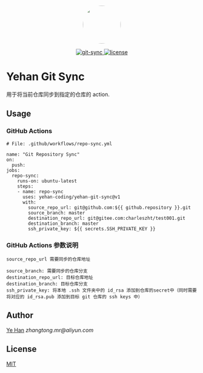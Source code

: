 <div align=center>
<img src="https://avatars.githubusercontent.com/u/40497166?s=100" width = "100" height = "100" style="border-radius: 50%;" div align=center />
</div>
<p align="center">
  <a href="https://github.com/yehan-coding/yehan-git-sync">
    <img src="https://img.shields.io/badge/git-sync-orange" alt="git-sync">
  </a>
  <a href="https://github.com/yehan-coding/yehan-git-sync/blob/master/LICENSE">
    <img src="https://img.shields.io/badge/license-MIT-orange" alt="license">
  </a>
</p>

# Yehan Git Sync

用于将当前仓库同步到指定的仓库的 action. 

## Usage

### GitHub Actions
```
# File: .github/workflows/repo-sync.yml

name: "Git Repository Sync"
on:
  push:
jobs:
  repo-sync:
    runs-on: ubuntu-latest
    steps:
    - name: repo-sync
      uses: yehan-coding/yehan-git-sync@v1
      with:
        source_repo_url: git@github.com:${{ github.repository }}.git
        source_branch: master
        destination_repo_url: git@gitee.com:charleszht/test001.git
        destination_branch: master
        ssh_private_key: ${{ secrets.SSH_PRIVATE_KEY }}
```

###  GitHub Actions 参数说明
```
source_repo_url 需要同步的仓库地址

source_branch: 需要同步的仓库分支
destination_repo_url: 目标仓库地址
destination_branch: 目标仓库分支
ssh_private_key: 将本地 .ssh 文件夹中的 id_rsa 添加到仓库的secret中（同时需要将对应的 id_rsa.pub 添加到目标 git 仓库的 ssh keys 中）
```



## Author
[Ye Han](https://github.com/yehan-coding) _zhangtong.mr@aliyun.com_


## License
[MIT](https://github.com/yehan-coding/yehan-git-sync/blob/master/LICENSE)
